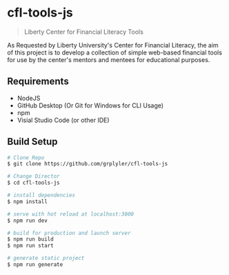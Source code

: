 # cfl-tools-js

> Liberty Center for Financial Literacy Tools

As Requested by Liberty University's Center for Financial Literacy, the aim of this project is to develop a collection of simple  web-based financial tools for use by the center's mentors and mentees for educational purposes.


## Requirements

* NodeJS
* GitHub Desktop (Or Git for Windows for CLI Usage)
* npm
* Visial Studio Code (or other IDE)

## Build Setup

``` bash
# Clone Repo
$ git clone https://github.com/grplyler/cfl-tools-js

# Change Director
$ cd cfl-tools-js

# install dependencies
$ npm install

# serve with hot reload at localhost:3000
$ npm run dev

# build for production and launch server
$ npm run build
$ npm run start

# generate static project
$ npm run generate
```
